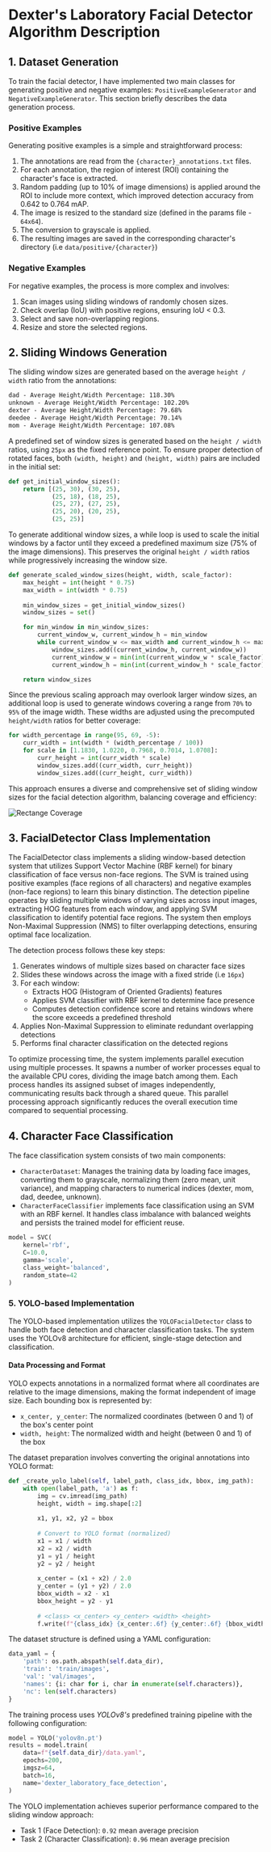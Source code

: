 # Dexter's Laboratory Facial Detector Algorithm Description

## 1. Dataset Generation

To train the facial detector, I have implemented two main classes for generating positive and negative examples: `PositiveExampleGenerator` and `NegativeExampleGenerator`. This section briefly describes the data generation process.

### Positive Examples
Generating positive examples is a simple and straightforward process:

1. The annotations are read from the `{character}_annotations.txt` files.
2. For each annotation, the region of interest (ROI) containing the character's face is extracted.
3. Random padding (up to 10% of image dimensions) is applied around the ROI to include more context, which improved detection accuracy from 0.642 to 0.764 mAP.
4. The image is resized to the standard size (defined in the params file - `64x64`).
5. The conversion to grayscale is applied.
6. The resulting images are saved in the corresponding character's directory (i.e `data/positive/{character}`)

### Negative Examples
For negative examples, the process is more complex and involves:

1. Scan images using sliding windows of randomly chosen sizes.
2. Check overlap (IoU) with positive regions, ensuring IoU < 0.3.
3. Select and save non-overlapping regions.
4. Resize and store the selected regions.

## 2. Sliding Windows Generation

The sliding window sizes are generated based on the average ```height / width``` ratio from the annotations:

```txt
dad - Average Height/Width Percentage: 118.30%
unknown - Average Height/Width Percentage: 102.20%
dexter - Average Height/Width Percentage: 79.68%
deedee - Average Height/Width Percentage: 70.14%
mom - Average Height/Width Percentage: 107.08%
```

A predefined set of window sizes is generated based on the ```height / width``` ratios, using ```25px``` as the fixed reference point. To ensure proper detection of rotated faces, both ```(width, height)``` and ```(height, width)``` pairs are included in the initial set:

```py
def get_initial_window_sizes():
    return [(25, 30), (30, 25),
            (25, 18), (18, 25),
            (25, 27), (27, 25),
            (25, 20), (20, 25),
            (25, 25)]
```

To generate additional window sizes, a while loop is used to scale the initial windows by a factor until they exceed a predefined maximum size (75% of the image dimensions). This preserves the original ```height / width``` ratios while progressively increasing the window size.

```py
def generate_scaled_window_sizes(height, width, scale_factor):
    max_height = int(height * 0.75)
    max_width = int(width * 0.75)
    
    min_window_sizes = get_initial_window_sizes()
    window_sizes = set()

    for min_window in min_window_sizes:
        current_window_w, current_window_h = min_window
        while current_window_w <= max_width and current_window_h <= max_height:
            window_sizes.add((current_window_h, current_window_w))
            current_window_w = min(int(current_window_w * scale_factor), width)
            current_window_h = min(int(current_window_h * scale_factor), height)

    return window_sizes
```

Since the previous scaling approach may overlook larger window sizes, an additional loop is used to generate windows covering a range from ```70%``` to ```95%``` of the image width. These widths are adjusted using the precomputed ```height/width``` ratios for better coverage:

```py
for width_percentage in range(95, 69, -5):
    curr_width = int(width * (width_percentage / 100))
    for scale in [1.1830, 1.0220, 0.7968, 0.7014, 1.0708]:
        curr_height = int(curr_width * scale)
        window_sizes.add((curr_width, curr_height))
        window_sizes.add((curr_height, curr_width))
```

This approach ensures a diverse and comprehensive set of sliding window sizes for the facial detection algorithm, balancing coverage and efficiency:

![Rectange Coverage](./assets/rectangle-coverage.png)

## 3. FacialDetector Class Implementation

The FacialDetector class implements a sliding window-based detection system that utilizes Support Vector Machine (RBF kernel) for binary classification of face versus non-face regions. The SVM is trained using positive examples (face regions of all characters) and negative examples (non-face regions) to learn this binary distinction. The detection pipeline operates by sliding multiple windows of varying sizes across input images, extracting HOG features from each window, and applying SVM classification to identify potential face regions. The system then employs Non-Maximal Suppression (NMS) to filter overlapping detections, ensuring optimal face localization.

The detection process follows these key steps:
1. Generates windows of multiple sizes based on character face sizes
2. Slides these windows across the image with a fixed stride (i.e ```16px```)
3. For each window:
   - Extracts HOG (Histogram of Oriented Gradients) features
   - Applies SVM classifier with RBF kernel to determine face presence
   - Computes detection confidence score and retains windows where the score exceeds a predefined threshold
4. Applies Non-Maximal Suppression to eliminate redundant overlapping detections
5. Performs final character classification on the detected regions

To optimize processing time, the system implements parallel execution using multiple processes. It spawns a number of worker processes equal to the available CPU cores, dividing the image batch among them. Each process handles its assigned subset of images independently, communicating results back through a shared queue. This parallel processing approach significantly reduces the overall execution time compared to sequential processing.

## 4. Character Face Classification

The face classification system consists of two main components:
- ```CharacterDataset```: Manages the training data by loading face images, converting them to grayscale, normalizing them (zero mean, unit variance), and mapping characters to numerical indices (dexter, mom, dad, deedee, unknown).
- ```CharacterFaceClassifier``` implements face classification using an SVM with an RBF kernel. It handles class imbalance with balanced weights and persists the trained model for efficient reuse.

```py
model = SVC(
    kernel='rbf',
    C=10.0,
    gamma='scale',
    class_weight='balanced',
    random_state=42
)
```

### 5. YOLO-based Implementation

The YOLO-based implementation utilizes the ```YOLOFacialDetector``` class to handle both face detection and character classification tasks. The system uses the YOLOv8 architecture for efficient, single-stage detection and classification.

#### Data Processing and Format

YOLO expects annotations in a normalized format where all coordinates are relative to the image dimensions, making the format independent of image size. Each bounding box is represented by:
- ```x_center, y_center```: The normalized coordinates (between 0 and 1) of the box's center point
- ```width, height```: The normalized width and height (between 0 and 1) of the box

The dataset preparation involves converting the original annotations into YOLO format:

```py
def _create_yolo_label(self, label_path, class_idx, bbox, img_path):
    with open(label_path, 'a') as f:
        img = cv.imread(img_path)
        height, width = img.shape[:2]
        
        x1, y1, x2, y2 = bbox
        
        # Convert to YOLO format (normalized)
        x1 = x1 / width
        x2 = x2 / width
        y1 = y1 / height
        y2 = y2 / height
        
        x_center = (x1 + x2) / 2.0
        y_center = (y1 + y2) / 2.0
        bbox_width = x2 - x1
        bbox_height = y2 - y1
        
        # <class> <x_center> <y_center> <width> <height>
        f.write(f"{class_idx} {x_center:.6f} {y_center:.6f} {bbox_width:.6f} {bbox_height:.6f}\n")
```

The dataset structure is defined using a YAML configuration:
```py
data_yaml = {
    'path': os.path.abspath(self.data_dir),
    'train': 'train/images',
    'val': 'val/images',
    'names': {i: char for i, char in enumerate(self.characters)},
    'nc': len(self.characters)
}
```

The training process uses *YOLOv8's* predefined training pipeline with the following configuration:
```py
model = YOLO('yolov8n.pt')
results = model.train(
    data=f"{self.data_dir}/data.yaml",
    epochs=200,
    imgsz=64,
    batch=16,
    name='dexter_laboratory_face_detection',
)
```

The YOLO implementation achieves superior performance compared to the sliding window approach:
- Task 1 (Face Detection): ```0.92``` mean average precision
- Task 2 (Character Classification): ```0.96``` mean average precision